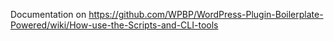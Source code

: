 Documentation on https://github.com/WPBP/WordPress-Plugin-Boilerplate-Powered/wiki/How-use-the-Scripts-and-CLI-tools 

